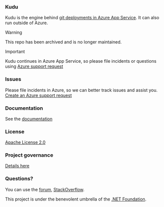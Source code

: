 ### Kudu

Kudu is the engine behind [git deployments in Azure App Service](https://azure.microsoft.com/en-us/documentation/articles/web-sites-publish-source-control/). It can also run outside of Azure.

> [!WARNING]  
> This repo has been archived and is no longer maintained.

> [!IMPORTANT]  
> Kudu continues in Azure App Service, so please file incidents or questions using [Azure support request](https://learn.microsoft.com/en-us/azure/azure-portal/supportability/how-to-create-azure-support-request)

### Issues

Please file incidents in Azure, so we can better track issues and assist you.
[Create an Azure support request](https://learn.microsoft.com/en-us/azure/azure-portal/supportability/how-to-create-azure-support-request)

### Documentation

See the [documentation](https://github.com/projectkudu/kudu/wiki)

### License

[Apache License 2.0](https://github.com/projectkudu/kudu/blob/master/LICENSE.txt)

### Project governance

[Details here](https://github.com/projectkudu/kudu/wiki/Project-governance-model)

### Questions?

You can use the [forum](http://social.msdn.microsoft.com/Forums/en-US/azuregit/threads), [StackOverflow](https://stackoverflow.com/).

This project is under the benevolent umbrella of the [.NET Foundation](http://www.dotnetfoundation.org/).
